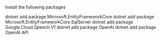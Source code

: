 Install the following packages

dotnet add package Microsoft.EntityFrameworkCore
dotnet add package Microsoft.EntityFrameworkCore.SqlServer
dotnet add package Google.Cloud.Speech.V1
dotnet add package OpenAI
dotnet add package OpenAI.API
